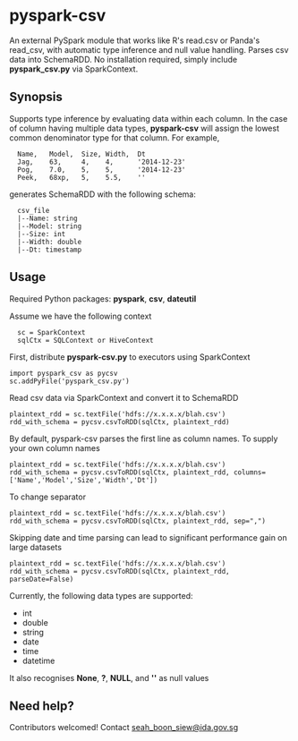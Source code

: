 # pyspark-csv
An external PySpark module that works like R's read.csv or Panda's read_csv, with 
automatic type inference and null value handling. Parses csv data into SchemaRDD. No installation required, simply include **pyspark_csv.py** via SparkContext.

## Synopsis
Supports type inference by evaluating data within each column. In the case of column having multiple data types, **pyspark-csv** will assign the lowest common denominator type for that column. For example,
```
  Name,   Model,  Size, Width,  Dt
  Jag,    63,     4,    4,      '2014-12-23'
  Pog,    7.0,    5,    5,      '2014-12-23'
  Peek,   68xp,   5,    5.5,    ''
```
generates SchemaRDD with the following schema: 

```
  csv_file 
  |--Name: string  
  |--Model: string
  |--Size: int
  |--Width: double
  |--Dt: timestamp
```

## Usage
Required Python packages: **pyspark**, **csv**, **dateutil**

Assume we have the following context
```
  sc = SparkContext
  sqlCtx = SQLContext or HiveContext
```

First, distribute **pyspark-csv.py** to executors using SparkContext
```
import pyspark_csv as pycsv
sc.addPyFile('pyspark_csv.py')
```
Read csv data via SparkContext and convert it to SchemaRDD
```
plaintext_rdd = sc.textFile('hdfs://x.x.x.x/blah.csv')
rdd_with_schema = pycsv.csvToRDD(sqlCtx, plaintext_rdd)
```
By default, pyspark-csv parses the first line as column names. To supply your own column names
```
plaintext_rdd = sc.textFile('hdfs://x.x.x.x/blah.csv')
rdd_with_schema = pycsv.csvToRDD(sqlCtx, plaintext_rdd, columns=['Name','Model','Size','Width','Dt'])
```
To change separator
```
plaintext_rdd = sc.textFile('hdfs://x.x.x.x/blah.csv')
rdd_with_schema = pycsv.csvToRDD(sqlCtx, plaintext_rdd, sep=",")
```
Skipping date and time parsing can lead to significant performance gain on large datasets
```
plaintext_rdd = sc.textFile('hdfs://x.x.x.x/blah.csv')
rdd_with_schema = pycsv.csvToRDD(sqlCtx, plaintext_rdd, parseDate=False)
```
Currently, the following data types are supported:
- int
- double
- string
- date
- time
- datetime

It also recognises **None**, **?**, **NULL**, and **''** as null values

## Need help?
Contributors welcomed! Contact seah_boon_siew@ida.gov.sg
